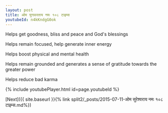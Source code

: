 ```yaml
---
layout: post
title: ओम युगावरताय नमः १०८ टाइम्स
youtubeId: n4kKndgG0ok
---
```

 
 
Helps get goodness, bliss and peace and God's blessings
 
Helps remain focused, help generate inner energy 
 
Helps boost physical and mental health 
 
Helps remain grounded and generates a sense of gratitude towards the greater power 
 
Helps reduce bad karma
 
 
 
 


{% include youtubePlayer.html id=page.youtubeId %}
 
[Next]({{ site.baseurl }}{% link  split2/_posts/2015-07-11-ओम सुरेश्वराय नमः १०८ टाइम्स.md%})
 
